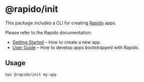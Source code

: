 # @rapido/init

This package includes a CLI for creating [Rapido](https://github.com/verumtech/rapido) apps.

Please refer to the Rapido documentation:

- [Getting Started](https://rapidojs.org/docs/getting-started) – How to create a new app.
- [User Guide](https://rapidojs.org/) – How to develop apps bootstrapped with Rapido.

## Usage

```
npx @rapido/init my-app
```
